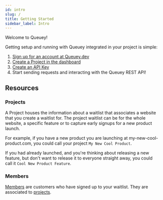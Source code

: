 ```yaml
---
id: intro
slug: /
title: Getting Started
sidebar_label: Intro
---
```


Welcome to Queuey!

Getting setup and running with Queuey integrated in your project is simple:

1. <a href="https://queuey.dev/signup" target="_blank">Sign up for an account at Queuey.dev</a>
2. <a href="https://queuey.dev/signup" target="_blank">Create a Project in the dashboard</a>
3. <a href="https://queuey.dev/signup" target="_blank">Create an API Key</a>
4. Start sending requests and interacting with the Queuey REST API!

## Resources

### Projects

A Project houses the information about a waitlist that associates a website that you create a waitlist for. The project waitlist can be for the whole website, a specific feature or to capture early signups for a new product launch.

For example, if you have a new product you are launching at my-new-cool-product.com, you could call your project `My New Cool Product`.

If you had already launched, and you're thinking about releasing a new feature, but don't want to release it to everyone straight away, you could call it `Cool New Product Feature`.

### Members

[Members](members) are customers who have signed up to your waitlist. They are associated to [projects](projects.md).
